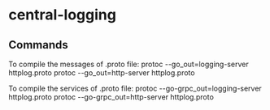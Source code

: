 # central-logging

## Commands

To compile the messages of .proto file: 
	protoc --go_out=logging-server httplog.proto
	protoc --go_out=http-server httplog.proto

To compile the services of .proto file:
	protoc --go-grpc_out=logging-server httplog.proto
	protoc --go-grpc_out=http-server httplog.proto
